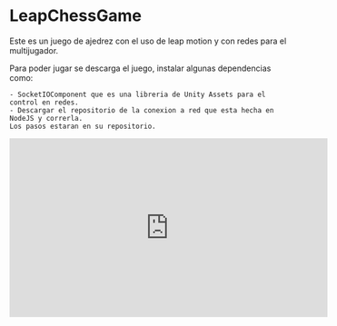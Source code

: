 # LeapChessGame

Este es un juego de ajedrez con el uso de leap motion y con redes para el multijugador.

Para poder jugar se descarga el juego, instalar algunas dependencias como:

    - SocketIOComponent que es una libreria de Unity Assets para el control en redes.
    - Descargar el repositorio de la conexion a red que esta hecha en NodeJS y correrla. 
    Los pasos estaran en su repositorio.
    
 <iframe width="560" height="315" src="https://www.youtube.com/embed/I1Pnqy4yPYI" frameborder="0" allow="accelerometer; autoplay; encrypted-media; gyroscope; picture-in-picture" allowfullscreen></iframe>   
